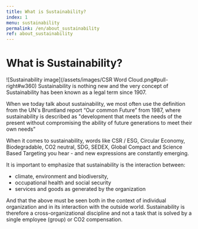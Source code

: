 ```yaml
---
title: What is Sustainability?
index: 1
menu: sustainability
permalink: /en/about_sustainability 
ref: about_sustainability 
---
```

# What is Sustainability?

![Sustainability image](/assets/images/CSR Word Cloud.png#pull-right#w360)
Sustainability is nothing new and the very concept of Sustainability has been known as a legal term since 1907. 

When we today talk about sustainability, we most often use the definition from the UN's Bruntland report “Our common Future” from 1987, where sustainability is described as "development that meets the needs of the present without compromising the ability of future generations to meet their own needs”

When it comes to sustainability, words like CSR / ESG, Circular Economy, Biodegradable, CO2 neutral, SDG, SEDEX, Global Compact and Science Based Targeting you hear - and new expressions are constantly emerging. 

It is important to emphasize that sustainability is the interaction between: 
* climate, environment and biodiversity, 
* occupational health and social security 
* services and goods as generated by the organization 

And that the above must be seen both in the context of individual organization and in its interaction with the outside world. Sustainability is therefore a cross-organizational discipline and not a task that is solved by a single employee (group) or CO2 compensation.

